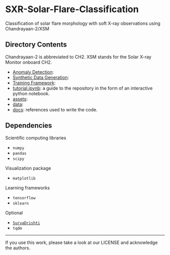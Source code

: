 # SXR-Solar-Flare-Classification
Classification of solar flare morphology with soft X-ray observations using Chandrayaan-2/XSM

## Directory Contents

Chandrayaan-2 is abbreviated to CH2. XSM stands for the Solar X-ray Monitor onboard CH2. 

- [Anomaly Detection](AnomalyDetectionModel):
- [Synthetic Data Generation](SyntheticModel):  
- [Training Framework](TrainingModel):
- [tutorial.ipynb](tutorial.ipynb): a guide to the repository in the form of an interactive python notebook.
- [assets](assets): 
- [data](data):
- [docs](docs): references used to write the code.

## Dependencies
Scientific computing libraries
- `numpy`
- `pandas`
- `scipy`

Visualization package
- `matplotlib` 

Learning frameworks
- `tensorflow`
- `sklearn`

Optional
- [`SuryaDrishti`](https://github.com/DEVANSH-DVJ/SuryaDrishti)
- `tqdm`

--------
If you use this work, please take a look at our LICENSE and acknowledge the authors. 